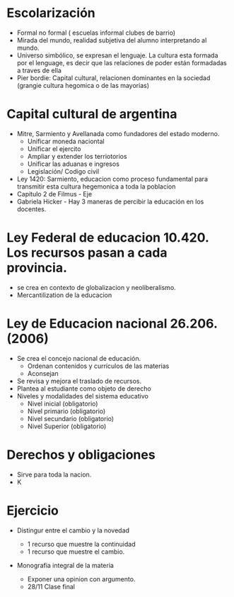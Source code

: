 
# Escolarización

* Formal no formal ( escuelas informal clubes de barrio)
* Mirada del mundo, realidad subjetiva del alumno interpretando al mundo.
* Universo simbólico, se expresan el lenguaje. La cultura esta formada por el lenguage, es decir
que las relaciones de poder están formadadas a traves de ella
* Pier bordie: Capital cultural, relacionen dominantes en la sociedad (grangie cultura hegomica o de las mayorias)

# Capital cultural de argentina
* Mitre, Sarmiento y Avellanada como fundadores del estado moderno.
    * Unificar moneda naciontal
    * Unificar el ejercito
    * Ampliar y extender los terriotorios
    * Unificar las aduanas e ingresos
    * Legislación/ Codigo civil
* Ley 1420: Sarmiento, educacion como proceso fundamental para transmitir esta cultura hegemonica a toda la poblacion
* Capitulo 2 de Filmus - Eje
* Gabriela Hicker - Hay 3 maneras de percibir la educación en los docentes. 

# Ley Federal de educacion 10.420. Los recursos pasan a cada provincia.
* se crea en contexto de globalizacion y neoliberalismo.
* Mercantilization de la educacion
    
# Ley de Educacion nacional 26.206. (2006) 
* Se crea el concejo nacional de educación.
    * Ordenan contenidos y currículos de las materias
    * Aconsejan
* Se revisa y mejora el traslado de recursos.    
* Plantea al estudiante como objeto de derecho
* Niveles y modalidades del sistema educativo
    * Nivel inicial (obligatorio)
    * Nivel primario (obligatorio)
    * Nivel secundario (obligatorio)
    * Nivel Superior (obligatorio)
    
# Derechos y obligaciones
* Sirve para toda la nacion.
* K    

# Ejercicio

* Distingur entre el cambio y la novedad
    * 1 recurso que muestre la continuidad
    * 1 recurso que muestre el cambio.
    
* Monografia integral de la materia
    * Exponer una opinion con argumento.
    * 28/11 Clase final 
    
    